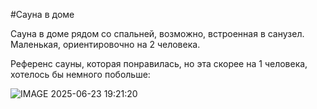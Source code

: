#Сауна в доме

Сауна в доме рядом со спальней, возможно, встроенная в санузел. Маленькая, ориентировочно на 2 человека. 

Референс сауны, которая понравилась, но эта скорее на 1 человека, хотелось бы немного побольше:

![IMAGE 2025-06-23 19:21:20](https://github.com/user-attachments/assets/e537f569-beee-45db-8182-5236e733d6a2)
